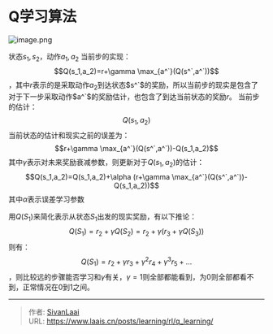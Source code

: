 # Q学习算法

![image.png](https://cdn.statically.io/gh/SivanLaai/image-store-rep@master/note/20230928170535.png)

状态$s_1,s_2$，动作$a_1,a_2$
当前步的实现：$$Q(s_1,a_2)=r+\gamma \max_{a^`}(Q(s^`,a^`))$$，其中$r$表示的是采取动作$a_2$到达状态$s^`$的奖励，所以当前步的现实是包含了对于下一步采取动作$a^`$的奖励估计，也包含了到达当前状态的奖励$r$。
当前步的估计：$$Q(s_1,a_2)$$
当前状态的估计和现实之前的误差为：$$r+\gamma \max_{a^`}(Q(s^`,a^`))-Q(s_1,a_2)$$
其中$\gamma$表示对未来奖励衰减参数，则更新对于$Q(s_1,a_2)$的估计：$$Q(s_1,a_2)=Q(s_1,a_2)+\alpha (r+\gamma \max_{a^`}(Q(s^`,a^`))-Q(s_1,a_2))$$
其中$\alpha$表示误差学习参数

用$Q(S_1)$来简化表示从状态$S_1$出发的现实奖励，有以下推论：$$Q(S_1)=r_2+\gamma Q(S_2)=r_2+\gamma(r_3+\gamma Q(S_3))$$
则有：$$Q(S_1)=r_2+\gamma r_3+\gamma^2 r_4+\gamma^3 r_5+\dots$$，则比较远的步骤能否学习和$\gamma$有关，$\gamma=1$则全部都能看到，为0则全部都看不到，正常情况在0到1之间。

---

> 作者: [SivanLaai](https://www.laais.cn)  
> URL: https://www.laais.cn/posts/learning/rl/q_learning/  

